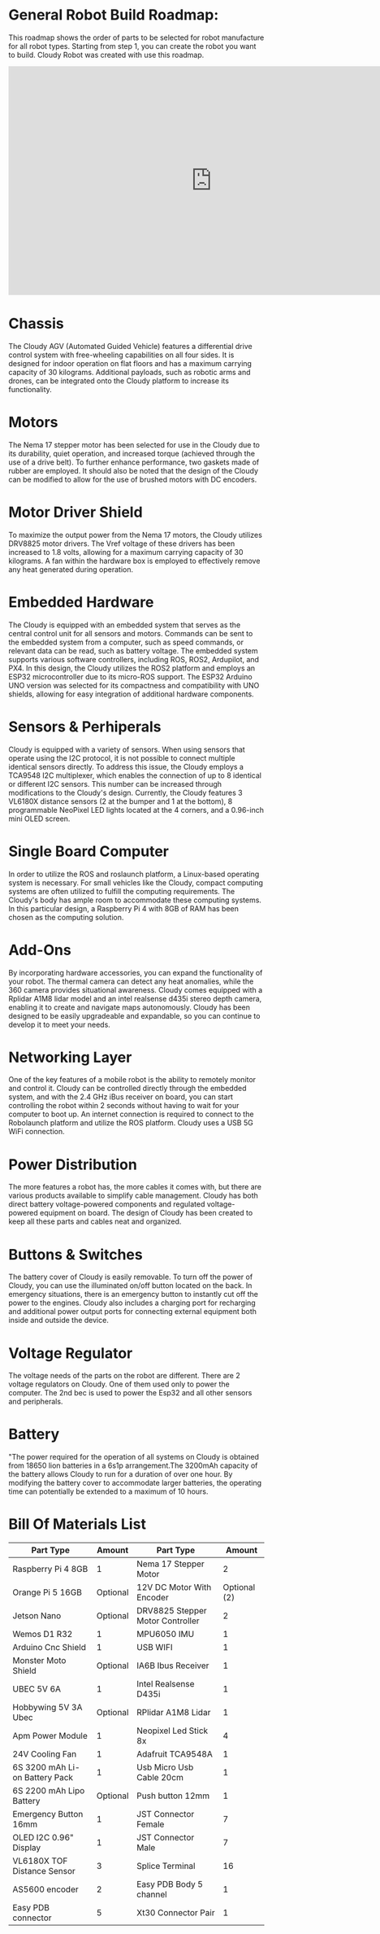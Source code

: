 
# General Robot Build Roadmap: 
This roadmap shows the order of parts to be selected for robot manufacture for all robot types. Starting from step 1, you can create the robot you want to build. Cloudy Robot was created with use this roadmap.
<iframe style="border:none" width="800" height="450" src="https://whimsical.com/embed/BUsidHoXK9xqfDExd4iyRW@7YNFXnKbYmPnTJDWNcchx"></iframe>

# Chassis
The Cloudy AGV (Automated Guided Vehicle) features a differential drive control system with free-wheeling capabilities on all four sides. It is designed for indoor operation on flat floors and has a maximum carrying capacity of 30 kilograms. Additional payloads, such as robotic arms and drones, can be integrated onto the Cloudy platform to increase its functionality.
<br>

# Motors
The Nema 17 stepper motor has been selected for use in the Cloudy due to its durability, quiet operation, and increased torque (achieved through the use of a drive belt). To further enhance performance, two gaskets made of rubber are employed. It should also be noted that the design of the Cloudy can be modified to allow for the use of brushed motors with DC encoders.
<br>

# Motor Driver Shield
To maximize the output power from the Nema 17 motors, the Cloudy utilizes DRV8825 motor drivers. The Vref voltage of these drivers has been increased to 1.8 volts, allowing for a maximum carrying capacity of 30 kilograms. A fan within the hardware box is employed to effectively remove any heat generated during operation.

# Embedded Hardware
The Cloudy is equipped with an embedded system that serves as the central control unit for all sensors and motors. Commands can be sent to the embedded system from a computer, such as speed commands, or relevant data can be read, such as battery voltage. The embedded system supports various software controllers, including ROS, ROS2, Ardupilot, and PX4. In this design, the Cloudy utilizes the ROS2 platform and employs an ESP32 microcontroller due to its micro-ROS support. The ESP32 Arduino UNO version was selected for its compactness and compatibility with UNO shields, allowing for easy integration of additional hardware components.
# Sensors & Perhiperals

Cloudy is equipped with a variety of sensors. When using sensors that operate using the I2C protocol, it is not possible to connect multiple identical sensors directly. To address this issue, the Cloudy employs a TCA9548 I2C multiplexer, which enables the connection of up to 8 identical or different I2C sensors. This number can be increased through modifications to the Cloudy's design. Currently, the Cloudy features 3 VL6180X distance sensors (2 at the bumper and 1 at the bottom), 8 programmable NeoPixel LED lights located at the 4 corners, and a 0.96-inch mini OLED screen.
 # Single Board Computer

 In order to utilize the ROS and roslaunch platform, a Linux-based operating system is necessary. For small vehicles like the Cloudy, compact computing systems are often utilized to fulfill the computing requirements. The Cloudy's body has ample room to accommodate these computing systems. In this particular design, a Raspberry Pi 4 with 8GB of RAM has been chosen as the computing solution.
 # Add-Ons

By incorporating hardware accessories, you can expand the functionality of your robot. The thermal camera can detect any heat anomalies, while the 360 camera provides situational awareness. Cloudy comes equipped with a Rplidar A1M8 lidar model and an intel realsense d435i stereo depth camera, enabling it to create and navigate maps autonomously. Cloudy has been designed to be easily upgradeable and expandable, so you can continue to develop it to meet your needs.
# Networking Layer

One of the key features of a mobile robot is the ability to remotely monitor and control it. Cloudy can be controlled directly through the embedded system, and with the 2.4 GHz iBus receiver on board, you can start controlling the robot within 2 seconds without having to wait for your computer to boot up. An internet connection is required to connect to the Robolaunch platform and utilize the ROS platform. Cloudy uses a USB 5G WiFi connection.
# Power Distribution

The more features a robot has, the more cables it comes with, but there are various products available to simplify cable management. Cloudy has both direct battery voltage-powered components and regulated voltage-powered equipment on board. The design of Cloudy has been created to keep all these parts and cables neat and organized.
# Buttons & Switches

The battery cover of Cloudy is easily removable. To turn off the power of Cloudy, you can use the illuminated on/off button located on the back. In emergency situations, there is an emergency button to instantly cut off the power to the engines. Cloudy also includes a charging port for recharging and additional power output ports for connecting external equipment both inside and outside the device.
# Voltage Regulator

The voltage needs of the parts on the robot are different. There are 2 voltage regulators on Cloudy. One of them used only to power the computer. The 2nd bec is used to power the Esp32 and all other sensors and peripherals.

# Battery

"The power required for the operation of all systems on Cloudy is obtained from 18650 lion batteries in a 6s1p arrangement.The 3200mAh capacity of the battery allows Cloudy to run for a duration of over one hour. By modifying the battery cover to accommodate larger batteries, the operating time can potentially be extended to a maximum of 10 hours.
# Bill Of Materials List
| **Part Type**            | **Amount**             |   **Part Type**            | **Amount** |
|-|-|-|-|
| Raspberry Pi 4 8GB         | 1    |Nema 17 Stepper Motor | 2 |
| Orange Pi 5 16GB  | Optional                | 12V DC Motor With Encoder| Optional (2) |
| Jetson Nano | Optional                |DRV8825 Stepper Motor Controller | 2 |
| Wemos D1 R32         | 1                |MPU6050 IMU | 1 |
| Arduino Cnc Shield             | 1                |USB WIFI| 1 |
| Monster Moto Shield            | Optional                |IA6B Ibus Receiver| 1 |
| UBEC 5V 6A          |  1      |Intel Realsense D435i | 1 |
| Hobbywing 5V 3A Ubec         |  Optional      |RPlidar A1M8 Lidar | 1 |
| Apm Power Module         |  1      |Neopixel Led Stick 8x | 4 |
| 24V Cooling Fan        |  1      |Adafruit TCA9548A | 1 |
|6S 3200 mAh Li-on Battery Pack | 1 |Usb Micro Usb Cable 20cm | 1 |
|6S 2200 mAh Lipo Battery | Optional |Push button 12mm | 1 |
|Emergency Button 16mm | 1 |JST Connector Female | 7 |
|OLED I2C 0.96" Display | 1 | JST Connector Male | 7 |
| VL6180X TOF Distance Sensor | 3 |Splice Terminal | 16 |
|AS5600 encoder | 2 |Easy PDB Body 5 channel | 1 |
| Easy PDB connector | 5 |Xt30 Connector Pair| 1 | 

